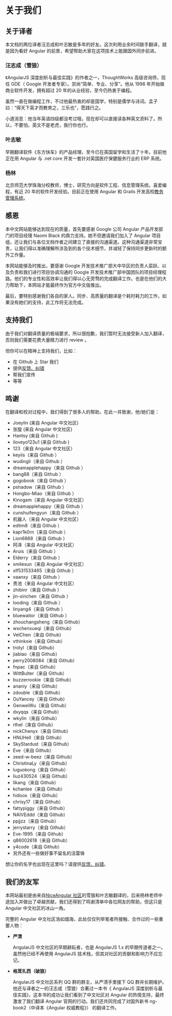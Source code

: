 # 关于我们

## 关于译者
本文档的两位译者汪志成和叶志敏是多年的好友。这次利用业余时间联手翻译，就是因为看好 Angular 的前景，希望帮助大家在这项技术上能跟国外同步前进。

### 汪志成（雪狼）
《AngularJS 深度剖析与最佳实践》的作者之一，ThoughtWorks 高级咨询师，现任 GDE（ Google 开发者专家）。崇尚“简单、专业、分享”。他从 1998 年开始做商业软件开发，拥有超过 20 年的从业经验，至今仍热衷于编程。

虽然一直在做编程工作，不过他最热衷的却是国学，特别是儒学与诗词。孟子曰：“得天下英才而教育之，三乐也”，愿践行之。

小道消息：他当年英语四级都没考过哦，现在却可以直接读各种英文资料了。所以，不要怕，英文不是老虎，我行你也行。

### 叶志敏
早期翻译软件《东方快车》的产品经理，至今已在英国留学和生活了十年。目前他正在用 Angular 与 .net core 开发一套针对英国医疗保健服务行业的 ERP 系统。

### 杨林
北京师范大学珠海分校教师，博士，研究方向是软件工程、信息管理系统。喜爱编程，有近 20 年的软件开发经验。目前正在使用
Angular 和 Grails 开发高校[教务管理系统](http://www.github.com/jwgl)。

## 感恩

本中文网站能够达到现在的质量，首先要感谢 Google 公司 Angular 产品开发部门的项目经理 Naomi Black 的鼎力支持。她不但邀请我们加入了 Angular 项目组，还让我们与各位文档作者之间建立了直接的沟通渠道。这种沟通渠道非常宝贵，让我们得以准确理解所涉及到的各个技术细节，并减轻了保持同步更新时的额外工作量。

本网站能够及时推出，要感谢 Google 开发技术推广部大中华区的负责人栾跃、以及负责和我们进行项目协调沟通的 Google 开发技术推广部中国团队的项目经理程路。他们的专业性和高效率让我们得以心无旁骛的完成翻译工作。也是在他们的大力帮助下，本网站才能最终作为官方中文版推出。

最后，要特别感谢我们各自的家人。同步、高质量的翻译是个耗时耗力的工作，如果没有她们的支持，此工作将无法完成。

## 支持我们

由于我们对翻译质量的极端要求，所以很抱歉，我们暂时无法接受新人加入翻译，否则我们需要花费大量精力进行 review 。

但你可以在精神上支持我们，比如：

- 在 Github 上 Star 我们
- 提供[反馈、纠错](https://github.com/angular/angular-cn/issues)
- 帮我们宣传
- 等等

## 鸣谢

在翻译和校对过程中，我们得到了很多人的帮助，在此一并致谢，他/她们是：

- Joeylin (来自 Angular 中文社区)
- 张旋 (来自 Angular 中文社区)
- Hantsy (来自 Github )
- iloveyo123u1 (来自 Github )
- 123（来自 Angular 中文社区）
- keyiis（来自 Github ）
- wudingli（来自 Github ）
- dreamapplehappy（来自 Github ）
- bang88（来自 Github ）
- gogobook（来自 Github ）
- pshadow（来自 Github ）
- Hongbo-Miao（来自 Github ）
- Kinogam（来自 Angular 中文社区）
- dreamapplehappy（来自 Github ）
- cunshuifengyun（来自 Github ）
- 机器人（来自 Angular 中文社区）
- edtim8（来自 Github ）
- kapr1k0rn（来自 Github ）
- Lion6868（来自 Github ）
- 阿泽（来自 Angular 中文社区）
- Aruis（来自 Github ）
- Elderry（来自 Github ）
- smilesun（来自 Angular 中文社区）
- xlf531533465（来自 Github ）
- vaanxy（来自 Github ）
- 贵池（来自 Angular 中文社区）
- zhibinr（来自 Github ）
- jin-xinchen（来自 Github ）
- looding（来自 Github ）
- linyang4（来自 Github ）
- bluewaitor（来自 Github ）
- zhouchangsheng（来自 Github）
- wxchenxueqi（来自 Github）
- VelChen（来自 Github）
- vthinkxie（来自 Github）
- trotyl（来自 Github）
- jiabiao（来自 Github）
- perry2008084（来自 Github）
- fnpac（来自 Github）
- WittBulter（来自 Github）
- buzzerrookie（来自 Github）
- ananiy（来自 Github）
- zdouble（来自 Github）
- OuYancey（来自 Github）
- GenweiWu（来自 Github）
- dxyqqs（来自 Github）
- wkylin（来自 Github）
- rthel（来自 Github）
- nickChenyx（来自 Github）
- HNUHell（来自 Github）
- SkyStardust（来自 Github）
- Eve（来自 Github）
- zeed-w-beez（来自 Github）
- ChristinaLy（来自 Github）
- luguokong（来自 Github）
- liuz430524（来自 Github）
- likang（来自 Github）
- kchanlee（来自 Github）
- hidoos（来自 Github）
- chrisy17（来自 Github）
- fattypiggy（来自 Github）
- NAIVEddd（来自 Github）
- ppjjzz（来自 Github）
- jerrystarry（来自 Github）
- Eve-1995（来自 Github）
- q86002618（来自 Github）
- y4code（来自 Github）
- 另外还有一些做好事不留名的活雷锋

想让你的名字也出现在这里吗？请提供[反馈、纠错](https://github.com/angular/angular-cn/issues)。

## 我们的友军

本网站最初是由来自[NiceAngular 社区](/translations/cn/nice-angular)的雪狼和叶志敏翻译的，后来杨林老师中途加入并做出了卓越贡献，我们还得到了鸣谢清单中各位网友的帮助，但这只是 Angular 中文社区的冰山一角。

完整的 Angular 中文社区浩如烟海，此处仅仅列举笔者所接触、合作过的一些重要人物：

- **严清**

  AngularJS 中文社区的早期耕耘者，也是 AngularJS 1.x 的早期传道者之一。虽然他已经不再使用 AngularJS 技术栈，但其对社区的贡献和影响力不应忘记。
  
- **格茸扎西（破狼）**

  AngularJS 中文社区系列 QQ 群的群主，从严清手里接下 QQ 群并长期维护。他还与译者之一的汪志成（雪狼）合著过一本书《 AngularJS 深度剖析与最佳实践》，这本书的成功让我们看到了中文社区对 Angular 的热情支持，最终激发了我们翻译 Angular 官网的行动。我们还共同完成了对国外新书 ng-book2（中译本《Angular 权威教程》） 的翻译工作。
